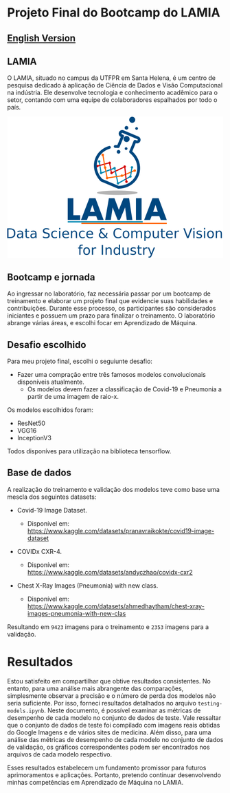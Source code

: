 # Projeto Final do Bootcamp do LAMIA

## [English Version](readme_en.md)

## LAMIA

O LAMIA, situado no campus da UTFPR em Santa Helena, é um centro de pesquisa dedicado à aplicação de Ciência de Dados e Visão Computacional na indústria. Ele desenvolve tecnologia e conhecimento acadêmico para o setor, contando com uma equipe de colaboradores espalhados por todo o país.

![LAMIA logo](/images/lamia.png)

## Bootcamp e jornada

Ao ingressar no laboratório, faz necessária passar por um bootcamp de treinamento e elaborar um projeto final que evidencie suas habilidades e contribuições. Durante esse processo, os participantes são considerados iniciantes e possuem um prazo para finalizar o treinamento. O laboratório abrange várias áreas, e escolhi focar em Aprendizado de Máquina.

## Desafio escolhido

Para meu projeto final, escolhi o seguiunte desafio: 
- Fazer uma compração entre três famosos modelos convolucionais disponíveis atualmente. 
    - Os modelos devem fazer a classificação de Covid-19 e Pneumonia a partir de uma imagem de raio-x.

Os modelos escolhidos foram:
- ResNet50
- VGG16
- InceptionV3

Todos disponíves para utilização na biblioteca tensorflow.

## Base de dados

A realização do treinamento e validação dos modelos teve como base uma mescla dos seguintes datasets:

- Covid-19 Image Dataset. 
    - Disponível em: https://www.kaggle.com/datasets/pranavraikokte/covid19-image-dataset

- COVIDx CXR-4. 
    - Disponível em: https://www.kaggle.com/datasets/andyczhao/covidx-cxr2

- Chest X-Ray Images (Pneumonia) with new class. 
    - Disponível em: https://www.kaggle.com/datasets/ahmedhaytham/chest-xray-images-pneumonia-with-new-clas

Resultando em `9423` imagens para o treinamento e `2353` imagens para a validação. 

# Resultados

Estou satisfeito em compartilhar que obtive resultados consistentes. No entanto, para uma análise mais abrangente das comparações, simplesmente observar a precisão e o número de perda dos modelos não seria suficiente. Por isso, forneci resultados detalhados no arquivo `testing-models.ipynb`. Neste documento, é possível examinar as métricas de desempenho de cada modelo no conjunto de dados de teste. Vale ressaltar que o conjunto de dados de teste foi compilado com imagens reais obtidas do Google Imagens e de vários sites de medicina. Além disso, para uma análise das métricas de desempenho de cada modelo no conjunto de dados de validação, os gráficos correspondentes podem ser encontrados nos arquivos de cada modelo respectivo.

Esses resultados estabelecem um fundamento promissor para futuros aprimoramentos e aplicações. Portanto, pretendo continuar desenvolvendo minhas competências em Aprendizado de Máquina no LAMIA.